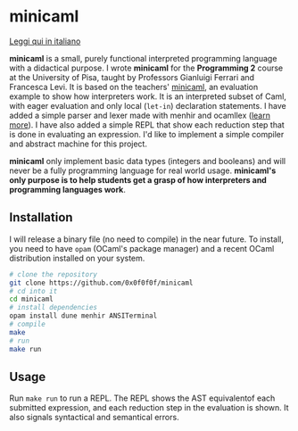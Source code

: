 # minicaml

[Leggi qui in italiano](https://github.com/0x0f0f0f/minicaml/blob/master/README-it.md)

**minicaml** is a small, purely functional interpreted programming language with
a didactical purpose. I wrote **minicaml** for the **Programming 2** course at
the University of Pisa, taught by Professors Gianluigi Ferrari and Francesca
Levi. It is based on the teachers'
[minicaml](http://pages.di.unipi.it/levi/codice-18/evalFunEnvFull.ml), an
evaluation example to show how interpreters work. It is an interpreted subset of
Caml, with eager evaluation and only local (`let-in`) declaration statements. I
have added a simple parser and lexer made with menhir and ocamllex ([learn
more](https://v1.realworldocaml.org/v1/en/html/parsing-with-ocamllex-and-menhir.html)).
I have also added a simple REPL that show each reduction step that is done in
evaluating an expression. I'd like to implement a simple compiler and abstract
machine for this project.

**minicaml** only implement basic data types (integers and booleans) and will
never be a fully programming language for real world usage. **minicaml's only
purpose is to help students get a grasp of how interpreters and programming
languages work**.

## Installation
I will release a binary file (no need to compile) in the near future. To
install, you need to have `opam` (OCaml's package manager) and a recent OCaml
distribution installed on your system.

```bash
# clone the repository
git clone https://github.com/0x0f0f0f/minicaml
# cd into it
cd minicaml
# install dependencies
opam install dune menhir ANSITerminal
# compile
make
# run
make run
```

## Usage

Run `make run` to run a REPL. The REPL shows the AST equivalentof each submitted
expression, and each reduction step in the evaluation is shown. It also signals
syntactical and semantical errors.
